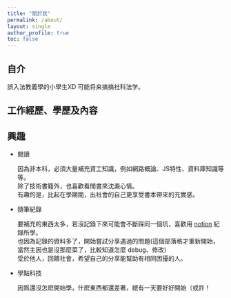```yaml
---
title: "關於我"
permalink: /about/
layout: single
author_profile: true
toc: false
---
```


## 自介

誤入法教義學的小學生XD
可能将来搞搞社科法学。


## 工作經歷、學歷及內容



## 興趣
* 閱讀

  因為非本科，必須大量補充資工知識，例如網路概論、JS特性、資料庫知識等等。<br>
  除了技術書籍外，也喜歡看閒書來沈澱心情。<br>
  有趣的是，比起在學期間，出社會的自己更享受書本帶來的充實感。

* 隨筆紀錄

  要補充的東西太多，若沒記錄下來可能會不斷踩同一個坑，喜歡用 [notion](https://www.notion.so/) 紀錄所學。<br>
  也因為記錄的資料多了，開始嘗試分享遇過的問題(這個部落格才重新開始，當然主因也是沒那麼菜了，比較知道怎麼 debug、修改)<br>
  受於他人，回饋社會，希望自己的分享能幫助有相同困擾的人。

* 學點科技

  因爲還沒怎麽開始學，什麽東西都還差著，總有一天要好好開始（或許！<br>
